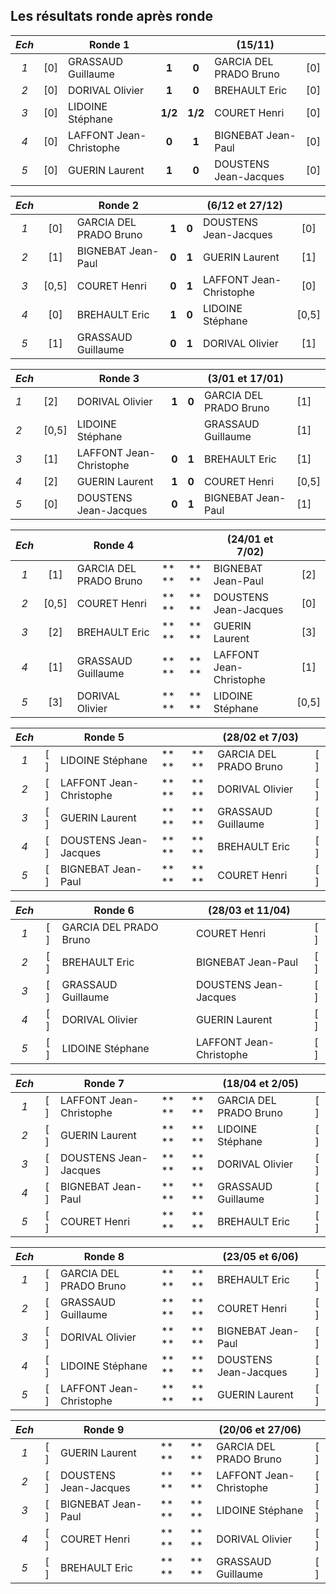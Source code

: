 ## Les résultats ronde après ronde ##

|*Ech*|     | **Ronde 1**            |     |     |  (15/11)                  |     |
|:-:|:-:| -------------------------- |:---:|:---:| ------------------------- |:---:|
|*1*| [0] | GRASSAUD Guillaume       |**1**|**0**| GARCIA DEL PRADO Bruno    | [0] |
|*2*| [0] | DORIVAL Olivier          |**1**|**0**| BREHAULT Eric             | [0] |
|*3*| [0] | LIDOINE Stéphane       |**1/2**|**1/2**| COURET Henri             | [0] |
|*4*| [0] | LAFFONT Jean-Christophe  |**0**|**1**| BIGNEBAT Jean-Paul        | [0] |
|*5*| [0] | GUERIN Laurent           |**1**|**0**| DOUSTENS Jean-Jacques     | [0] |

|*Ech*|     | **Ronde 2**            |     |     |  (6/12 et 27/12)          |     |
|:-:|:-:| -------------------------- |:---:|:---:| ------------------------- |:---:|
|*1*| [0] | GARCIA DEL PRADO Bruno    |**1**|**0**| DOUSTENS Jean-Jacques     | [0] |
|*2*| [1] | BIGNEBAT Jean-Paul        |**0**|**1**| GUERIN Laurent            | [1] |
|*3*| [0,5] | COURET Henri            |**0**|**1**| LAFFONT Jean-Christophe   | [0] |
|*4*| [0] | BREHAULT Eric             |**1**|**0**| LIDOINE Stéphane          |[0,5]|
|*5*| [1] | GRASSAUD Guillaume        |**0**|**1**| DORIVAL Olivier           | [1] |

|*Ech*|     | **Ronde 3**            |     |     |  (3/01 et 17/01)          |     |
|-|-----| -------------------------- |:---:|:---:| ------------------------- |-----|
|*1*| [2] | DORIVAL Olivier           |**1**|**0**| GARCIA DEL PRADO Bruno    | [1] |
|*2*|[0,5]| LIDOINE Stéphane          |     |     | GRASSAUD Guillaume        | [1] |
|*3*| [1] | LAFFONT Jean-Christophe   |**0**|**1**| BREHAULT Eric             | [1] |
|*4*| [2] | GUERIN Laurent            |**1**|**0**| COURET Henri              |[0,5]|
|*5*| [0] | DOUSTENS Jean-Jacques     |**0**|**1**| BIGNEBAT Jean-Paul        | [1] |

|*Ech*|     | **Ronde 4**            |     |     |  (24/01 et 7/02)          |     |
|:-:|:-:| -------------------------- |:---:|:---:| ------------------------- |:---:|
|*1*| [1] | GARCIA DEL PRADO Bruno    |** **|** **| BIGNEBAT Jean-Paul        | [2] |
|*2*|[0,5]| COURET Henri              |** **|** **| DOUSTENS Jean-Jacques     | [0] |
|*3*| [2] | BREHAULT Eric             |** **|** **| GUERIN Laurent            | [3] |
|*4*| [1] | GRASSAUD Guillaume        |** **|** **| LAFFONT Jean-Christophe   | [1] |
|*5*| [3] | DORIVAL Olivier           |** **|** **| LIDOINE Stéphane          |[0,5]|

|*Ech*|     | **Ronde 5**            |     |     |  (28/02 et 7/03)          |     |
|:-:|:-:| -------------------------- |:---:|:---:| ------------------------- |:---:|
|*1*| [ ] | LIDOINE Stéphane          |** **|** **| GARCIA DEL PRADO Bruno    | [ ] |
|*2*| [ ] | LAFFONT Jean-Christophe   |** **|** **| DORIVAL Olivier           | [ ] |
|*3*| [ ] | GUERIN Laurent            |** **|** **| GRASSAUD Guillaume        | [ ] |
|*4*| [ ] | DOUSTENS Jean-Jacques     |** **|** **| BREHAULT Eric             | [ ] |
|*5*| [ ] | BIGNEBAT Jean-Paul        |** **|** **| COURET Henri              | [ ] |

|*Ech*|     | **Ronde 6**            |     |     |  (28/03 et 11/04)         |     |
|:-:|:-:| -------------------------- |:---:|:---:| ------------------------- |:---:|
|*1*| [ ] | GARCIA DEL PRADO Bruno    |     |     | COURET Henri              | [ ] |
|*2*| [ ] | BREHAULT Eric             |     |     | BIGNEBAT Jean-Paul        | [ ] |
|*3*| [ ] | GRASSAUD Guillaume        |     |     | DOUSTENS Jean-Jacques     | [ ] |
|*4*| [ ] | DORIVAL Olivier           |     |     | GUERIN Laurent            | [ ] |
|*5*| [ ] | LIDOINE Stéphane          |     |     | LAFFONT Jean-Christophe   | [ ] |

|*Ech*|     | **Ronde 7**            |     |      |  (18/04 et 2/05)          |     |
|:-:|:-:| -------------------------- |:---:| :---:| ------------------------- |:---:|
|*1*| [ ] | LAFFONT Jean-Christophe  |** **|** **| GARCIA DEL PRADO Bruno    | [ ] |
|*2*| [ ] | GUERIN Laurent           |** **|** **| LIDOINE Stéphane          | [ ] |
|*3*| [ ] | DOUSTENS Jean-Jacques    |** **|** **| DORIVAL Olivier           | [ ] |
|*4*| [ ] | BIGNEBAT Jean-Paul       |** **|** **| GRASSAUD Guillaume        | [ ] |
|*5*| [ ] | COURET Henri             |** **|** **| BREHAULT Eric             | [ ] |

|*Ech*|     | **Ronde 8**            |     |     |  (23/05 et 6/06)          |     |
|:-:|:-:| -------------------------- |:---:|:---:| ------------------------- |:---:|
|*1*| [ ] | GARCIA DEL PRADO Bruno    |** **|** **| BREHAULT Eric             | [ ] |
|*2*| [ ] | GRASSAUD Guillaume        |** **|** **| COURET Henri              | [ ] |
|*3*| [ ] | DORIVAL Olivier           |** **|** **| BIGNEBAT Jean-Paul        | [ ] |
|*4*| [ ] | LIDOINE Stéphane          |** **|** **| DOUSTENS Jean-Jacques     | [ ] |
|*5*| [ ] | LAFFONT Jean-Christophe   |** **|** **| GUERIN Laurent            | [ ] |

|*Ech*|     | **Ronde 9**            |     |     |  (20/06 et 27/06)         |     |
|:-:|:-:| -------------------------- |:---:|:---:| ------------------------- |:---:|
|*1*| [ ] | GUERIN Laurent            |** **|** **| GARCIA DEL PRADO Bruno    | [ ] |
|*2*| [ ] | DOUSTENS Jean-Jacques     |** **|** **| LAFFONT Jean-Christophe   | [ ] |
|*3*| [ ] | BIGNEBAT Jean-Paul        |** **|** **| LIDOINE Stéphane          | [ ] |
|*4*| [ ] | COURET Henri              |** **|** **| DORIVAL Olivier           | [ ] |
|*5*| [ ] | BREHAULT Eric             |** **|** **| GRASSAUD Guillaume        | [ ] |
